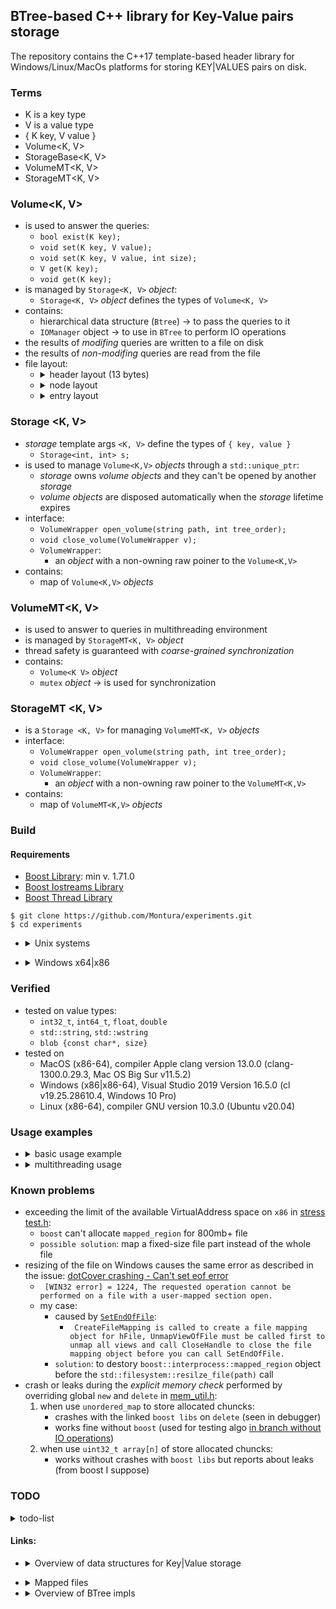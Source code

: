 ## BTree-based C++ library for Key-Value pairs storage 

The repository contains the C++17 template-based header library for Windows/Linux/MacOs platforms for storing KEY|VALUES pairs on disk.

### Terms
  * K is a key type 
  * V is a value type 
  * { K key, V value }
  * Volume<K, V>
  * StorageBase<K, V>
  * VolumeMT<K, V>
  * StorageMT<K, V>

### Volume<K, V>
  * is used to answer the queries:
    * `bool exist(K key);` 
    * `void set(K key, V value);`
    * `void set(K key, V value, int size);`
    * `V get(K key);` 
    * `void get(K key);` 
  * is managed by `Storage<K, V>` _object_:
    * `Storage<K, V>` _object_ defines the types of `Volume<K, V>`
  * contains:
    * hierarchical data structure (`Btree`) -> to pass the queries to it
    * `IOManager` object -> to use in `BTree` to perform IO operations
  * the results of _modifing_ queries are written to a file on disk
  * the results of _non-modifing_ queries are read from the file
  * file layout:      
      * <details>
          <summary>header layout (13 bytes)</summary>

              - T                        |=> takes 2 bytes (tree degree)
              - KEY_SIZE                 |=> takes 1 byte
              - VALUE_TYPE               |=> takes 1 byte 
                 - VALUE_TYPE = 0 for integer primitives: int32_t, int64_t
                 - VALUE_TYPE = 1 for unsigned integer primitives: uint32_t, uint64_t
                 - VALUE_TYPE = 2 for floating-point primitives: float, double
                 - VALUE_TYPE = 3 for container of values: (w)string
                 - VALUE_TYPE = 4 for blob                
              - ELEMENT_SIZE             |=> takes 1 byte 
                 - ELEMENT_SIZE = sizeof(VALUE_TYPE) for primitives
                 - ELEMENT_SIZE = sizeof(VALUE_SUBTYPE) for containers or blob

              - ROOT POS                 |=> takes 8 bytes (pos in file)
         </details>
      * <details>
          <summary>node layout</summary>
   
              - FLAG                     |=> takes 1 byte                 (for "is_leaf")
              - USED_KEYS                |=> takes 2 bytes                (for the number of "active" keys in the node)
              - KEY_POS                  |=> takes (2 * t - 1) * KEY_SIZE (for key positions in file)
              - CHILD_POS                |=> takes (2 * t) * KEY_SIZE     (for key positions in file)
        </details>
      * <details>
          <summary>entry layout</summary>
         
                 - KEY                   |=> takes KEY_SIZE bytes (4 bytes is enough for 10^8 different keys)
              ----------–-----
                 - VALUE                 |=> takes ELEMENT_SIZE bytes for primitive VALUE_TYPE
              or
                 - VALUE_SIZE            |=> takes 4 bytes
                 - VALUE                 |=> takes (ELEMENT_SIZE * NUMBER_OF_ELEMENTS) bytes for (w)string or blob VALUE_TYPE
              ----------–-----
        </details>

### Storage <K, V>
  * *storage* template args `<K, V>` define the types of `{ key, value }`
    * ```Storage<int, int> s;```
  * is used to manage `Volume<K,V>` _objects_ through a `std::unique_ptr`:
    * _storage_ owns _volume objects_ and they can't be opened by another _storage_
    * _volume objects_ are disposed automatically when the _storage_ lifetime expires 
  * interface:
     * `VolumeWrapper open_volume(string path, int tree_order);`
     * `void close_volume(VolumeWrapper v);`
     * `VolumeWrapper`:
       * an _object_ with a non-owning raw poiner to the `Volume<K,V>`
  * contains:
    * map of `Volume<K,V>` _objects_

### VolumeMT<K, V>
  * is used to answer to queries in multithreading environment
  * is managed by `StorageMT<K, V>` _object_
  * thread safety is guaranteed with *coarse-grained synchronization*
  * contains:
    * `Volume<K V>` _object_
    * `mutex` _object_ -> is used for synchronization

### StorageMT <K, V>
  * is a `Storage <K, V>` for managing `VolumeMT<K, V>` _objects_
  * interface:
     * `VolumeWrapper open_volume(string path, int tree_order);`
     * `void close_volume(VolumeWrapper v);`
     * `VolumeWrapper`:
       * an _object_ with a non-owning raw poiner to the `VolumeMT<K,V>`
  * contains:
    * map of `VolumeMT<K,V>` _objects_


### Build

#### Requirements
   - [Boost Library](https://www.boost.org/users/history/version_1_71_0.html):  min v. 1.71.0
   - [Boost Iostreams Library](https://www.boost.org/doc/libs/1_76_0/libs/iostreams/doc/index.html)
   - [Boost Thread Library](https://www.boost.org/doc/libs/1_78_0/doc/html/thread.html)
```
$ git clone https://github.com/Montura/experiments.git
$ cd experiments
```

* <details> 
   <summary>Unix systems</summary>
   
   ```
   $ cmake -B build -S . -DCMAKE_BUILD_TYPE=Release
   $ cmake --build build --target key-value-storage-test
   $ ./build/test/key-value-storage-test --log_level=success
   ```
</details>
   
*  <details> 
      <summary>Windows x64|x86</summary> 
      
      * x64
         ```
         $ cmake -B build_x64 -S . -DCMAKE_BUILD_TYPE=Release -A x64
         $ cmake --build build_x64 --target key-value-storage-test
         $ %vs2019_install%\MSBuild\Current\Bin\MSBuild.exe build_x64\experiments.sln /p:Configuration=Release
         $ build_64\test\Release\key-value-storage-test.exe --log_level=success
         ```
   
      *  x86   
         ```
         $ cmake -B build_x86 -S . -DCMAKE_BUILD_TYPE=Release -A win32
         $ cmake --build build_x86 --target key-value-storage-test
         $ %vs2019_install%\MSBuild\Current\Bin\MSBuild.exe build_x86\experiments.sln /p:Configuration=Release
         $ build_x86\test\Release\key-value-storage-test.exe --log_level=success
         ```
   </details>

### Verified
* tested on value types:
    *  `int32_t`, `int64_t`, `float`, `double`
    *  `std::string`, `std::wstring`
    *  `blob {const char*, size}`
* tested on 
    * MacOS (x86-64), compiler Apple clang version 13.0.0 (clang-1300.0.29.3, Mac OS Big Sur v11.5.2)
    * Windows (x86|x86-64), Visual Studio 2019 Version 16.5.0 (cl v19.25.28610.4, Windows 10 Pro)
    * Linux (x86-64), compiler GNU version 10.3.0 (Ubuntu v20.04)

### Usage examples
   * <details> 
       <summary>basic usage example</summary> 

       * [void usage()](test/test.cpp#L70)
   
       ```cpp
       {
         btree::Storage<int, int> int_storage;
         auto volume = int_storage.open_volume("../int_storage.txt", 2);
         int val = -1;
         volume.set(0, val);
         std::optional<int> opt = volume.get(0);
         assert(opt.value() == val);
       }
       {
         btree::Storage<int, std::string> str_storage;
         auto volume = str_storage.open_volume("../str_storage.txt", 2);
         std::string val = "abacaba";
         volume.set(0, val);
         std::optional<std::string> opt = volume.get(0);
         assert(opt.value() == val);
       }
       {
         btree::Storage<int, const char*> blob_storage;
         auto volume = blob_storage.open_volume("../blob_storage.txt", 2);
         int len = 10;
         auto blob = std::make_unique<char*>(new char[len + 1]);
         for (int i = 0; i < len; ++i) {
             (*blob)[i] = (char)(i + 1);
         }
         volume.set(0, *blob, len);
  
         std::optional<const char*> opt = volume.get(0);
         auto ptr = opt.value();
         for (int i = 0; i < len; ++i) {
             assert(ptr[i] == (*blob)[i]);
         }
       }
       ```
     </details>

   * <details> 
      <summary>multithreading usage</summary> 

      * [mt_usage()](test/test.cpp#L125)
   
      ```cpp
      btree::StorageMT<int, int> int_storage;
      auto volume = int_storage.open_volume("../mt_int_storage.txt", 100);

      int n = 100000;
      {
        ThreadPool tp { 10 };
        auto ranges = generate_ranges(n, 10); // ten not-overlapped intervals
        for (auto& range: ranges) {
            tp.post([&volume, &range]() {
                for (int i = range.first; i < range.second; ++i)
                    volume.set(i, -i);
            });
        }
        tp.join();
        for (int i = 0; i < n; ++i)
            assert(volume.get(i).value() == -i);
      }
      {
        ThreadPool tp { 10 };
        tp.post([&volume, &n]() {
            for (int i = 0; i < n; ++i)
                volume.set(i, 0);
        });
        tp.join();
        for (int i = 0; i < n; ++i)
            assert(volume.get(i).value() == 0);
      }
      ```
     </details>
   
### Known problems
   * exceeding the limit of the available VirtualAddress space on `x86` in [stress test.h](test/stress_test.h):
      * `boost` can't allocate `mapped_region` for 800mb+ file
      * `possible solution`:  map a fixed-size file part instead of the whole file 
   * resizing of the file on Windows causes the same error as described in the issue: [dotCover crashing - Can't set eof error](https://youtrack.jetbrains.com/issue/PROF-752)
      * ``` [WIN32 error] = 1224, The requested operation cannot be performed on a file with a user-mapped section open.```
      * my case: 
         * caused by [`SetEndOfFile`](https://docs.microsoft.com/en-us/windows/win32/api/fileapi/nf-fileapi-setendoffile):
           * ``` CreateFileMapping is called to create a file mapping object for hFile, UnmapViewOfFile must be called first to unmap all views and call CloseHandle to close the file mapping object before you can call SetEndOfFile.```
         * `solution`: to destory `boost::interprocess::mapped_region` object before the `std::filesystem::resilze_file(path)` call
   * crash or leaks during the *explicit memory check* performed by overriding global `new` and `delete` in [mem_util.h](test/utils/mem_util.h):
      1. when use `unordered_map` to store allocated chuncks:
         * crashes with the linked `boost libs` on `delete` (seen in debugger)
         * works fine without `boost` (used for testing algo [in branch without IO operations](https://github.com/Montura/experiments/tree/mmap))
      2. when use `uint32_t array[n]` of store allocated chuncks:
         * works without crashes with `boost libs` but reports about leaks (from boost I suppose)

### TODO
<details>
    <summary>todo-list</summary>
   
   * automatic removal of the expiring keys (see [Redis impl](https://github.com/redis/redis/blob/a92921da135e38eedd89138e15fe9fd1ffdd9b48/src/expire.c#L98))
   * a technique for providing atomicity and durability [Write-Ahead-Log](https://people.eecs.berkeley.edu/~kubitron/cs262/handouts/papers/a1-graefe.pdf)   
      * the recovery log describes changes before any in-place updates of the `B-tree`
      * for now all modifications are written at the end of the same file -> file size accordingly grows (drawback)
   * to specify mapped region usage [behavior](https://github.com/steinwurf/boost/blob/master/boost/interprocess/mapped_region.hpp#L199) to reduce [overhead in memory mapped file I/O](https://www.usenix.org/sites/default/files/conference/protected-files/hotstorage17_slides_choi.pdf)
</details>

#### Links:
   * <details> 
      <summary>Overview of data structures for Key|Value storage</summary>

      * [МФТИ. Липовский Р.Г. Теория отказоустойчивых распределенных систем](https://mipt.ru/online/algoritmov-i-tekhnologiy/teoriya-ORS.php)
      * TFTDS 0. Модель распределенной системы
         * [примеры систем](https://youtu.be/HJaI4lCgPCs?t=1106)
      * TFTDS 1. Линеаризуемость. Репликация атомарного регистра, алгоритм ABD
         *  [k/v storage](https://youtu.be/FWQ37wvq1OI?t=619)
         *  [реализация k/v storage](https://youtu.be/FWQ37wvq1OI?t=2441)
      * TFTDS. Семинар 2. Локальное хранилище
         *  [B-tree](https://youtu.be/wXoQIh6mvwE?t=2806)
         *  [LSM-tree](https://youtu.be/wXoQIh6mvwE?t=3447)
      *  [Блеск и нищета key-value базы данных LMDB в приложениях для iOS](https://habr.com/ru/company/vk/blog/480850/)
      *  [Understanding Key-Value Store’s Internal Working](https://medium.com/swlh/key-value-pair-database-internals-18f52c36bb70)
      *  [The State of the Storage Engine](https://dzone.com/articles/state-storage-engine)
      *  [B-Tree vs Log-Structured-Merge-Tree](https://tikv.github.io/deep-dive-tikv/key-value-engine/B-Tree-vs-Log-Structured-Merge-Tree.html)
      *  [Btree vs LSM (WiredTiger bench)](https://github.com/wiredtiger/wiredtiger/wiki/Btree-vs-LSM)
      *  [Closing the B-tree vs. LSM-tree Write Amplification Gap on Modern Storage Hardware with Built-in Transparent Compression (WiredTiger article)](https://arxiv.org/pdf/2107.13987.pdf)
   </details>
   
   *  <details> 
         <summary>Mapped files</summary> 
   
         * [Introduction to Memory Mapped IO]( https://towardsdatascience.com/introduction-to-memory-mapped-io-3540454770f7)
         * [Efficient Memory Mapped File I/O for In-Memory File Systems](https://www.usenix.org/sites/default/files/conference/protected-files/hotstorage17_slides_choi.pdf)
      </details>
   
   * <details> 
      <summary>Overview of BTree impls</summary> 
   
      *  [B-tree library for eventual proposal to Boost](https://github.com/Beman/btree)
      *  [B-tree based on Google's B-tree implementation](https://github.com/Kronuz/cpp-btree)
      *  [Fine-Grained-Locked-B-Tree](https://github.com/MentallyCramped/Fine-Grained-Locked-B-Tree)
      *  [BPlusTree](https://github.com/skyzh/BPlusTree)
      *  [B-tree ИМТО конспект](https://neerc.ifmo.ru/wiki/index.php?title=B-%D0%B4%D0%B5%D1%80%D0%B5%D0%B2%D0%BE)
      *  [Implement Key-Value Store by B-Tree on Linux OS environment](https://medium.com/@pthtantai97/implement-key-value-store-by-btree-5a100a03da3a)
         * [B-Tree impl on Linux OS environment](https://github.com/phamtai97/key-value-store)
         * [Key Value Store using B-Tree](https://github.com/billhcmus/key-value-store)
     </details>
